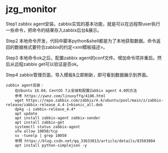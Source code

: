 # jzg_monitor

Step1 zabbix agent安装。zabbix实现的基本功能，就是可以在远程帮user执行一些命令，把命令的结果存入zabbix后台&展示。

Step2 本地命令开发，代码中脚本python&shell都是为了本地获取数据。命令返回的数据格式要符合zabbix的约定<xml模板描述>。

Step3 本地命令ok之后，配置zabbix agent的conf文件。增加命令项并重启。然后从远程zabbix get可以验证是否ok。

Step4 zabbix管理页面，导入模板&立即刷新，即可看到数据展示到界面。

```
zabbix agent安装：
    在Ubuntu 18.04、CentOS 7上安装和配置Zabbix agent 4.0的方法
    参考 https://ywnz.com/linuxyffq/4186.html
    wget https://repo.zabbix.com/zabbix/4.4/ubuntu/pool/main/z/zabbix-release/zabbix-release_4.4-1+bionic_all.deb
    dpkg -i zabbix-release_4.4*
    apt update
    apt install zabbix-agent zabbix-sender
    apt install zabbix-get
    systemctl status zabbix-agent
    ufw allow 10050/tcp
    ss -tunelp | grep 10050
    参照 https://blog.csdn.net/qq_33633013/article/details/83503804
    apt install python-simplejson -y
```
